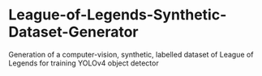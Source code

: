 # League-of-Legends-Synthetic-Dataset-Generator
Generation of a computer-vision, synthetic, labelled dataset of League of Legends for training YOLOv4 object detector
